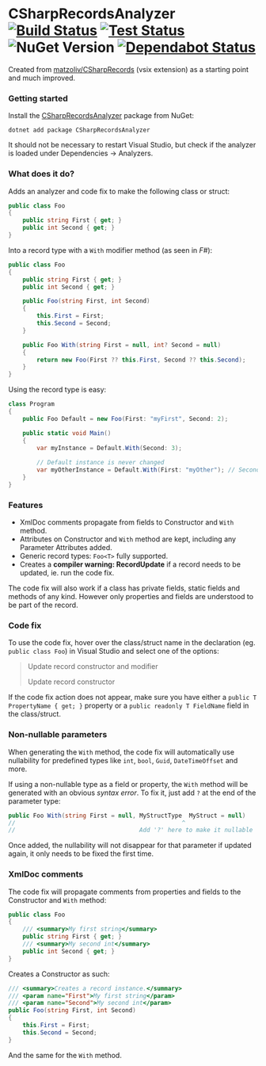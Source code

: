 # CSharpRecordsAnalyzer [![Build Status](https://img.shields.io/appveyor/ci/dsschneidermann/csharprecordsanalyzer/master?logo=appveyor)](https://ci.appveyor.com/project/dsschneidermann/csharprecordsanalyzer/branch/master) [![Test Status](https://img.shields.io/appveyor/tests/dsschneidermann/csharprecordsanalyzer/master)](https://ci.appveyor.com/project/dsschneidermann/csharprecordsanalyzer/build/tests) ![NuGet Version](https://img.shields.io/nuget/v/CSharpRecordsAnalyzer.svg?logo=nuget) [![Dependabot Status](https://api.dependabot.com/badges/status?host=github&repo=dsschneidermann/CSharpRecordsAnalyzer)](https://dependabot.com)

Created from [matzoliv/CSharpRecords](https://github.com/matzoliv/CSharpRecords) (vsix extension) as a starting point and much improved.

### Getting started

Install the [CSharpRecordsAnalyzer](https://nuget.org/packages/CSharpRecordsAnalyzer) package from NuGet:

```shell
dotnet add package CSharpRecordsAnalyzer
```

It should not be necessary to restart Visual Studio, but check if the analyzer is loaded under Dependencies -> Analyzers.

### What does it do?

Adds an analyzer and code fix to make the following class or struct:

```csharp
public class Foo
{
    public string First { get; }
    public int Second { get; }
}
```

Into a record type with a `With` modifier method (as seen in *F#*):

```csharp
public class Foo
{
    public string First { get; }
    public int Second { get; }

    public Foo(string First, int Second)
    {
        this.First = First;
        this.Second = Second;
    }

    public Foo With(string First = null, int? Second = null)
    {
        return new Foo(First ?? this.First, Second ?? this.Second);
    }
}
```

Using the record type is easy:

```csharp
class Program
{
    public Foo Default = new Foo(First: "myFirst", Second: 2);

    public static void Main()
    {
        var myInstance = Default.With(Second: 3);
        
        // Default instance is never changed
        var myOtherInstance = Default.With(First: "myOther"); // Second remains 2
    }
}
```

### Features

* XmlDoc comments propagate from fields to Constructor and `With` method.
* Attributes on Constructor and `With` method are kept, including any Parameter Attributes added.
* Generic record types: `Foo<T>` fully supported.
* Creates a **compiler warning: RecordUpdate** if a record needs to be updated, ie. run the code fix.

The code fix will also work if a class has private fields, static fields and methods of any kind. However only properties and fields are understood to be part of the record.

### Code fix

To use the code fix, hover over the class/struct name in the declaration (eg. `public class Foo`) in Visual Studio and select one of the options:

> Update record constructor and modifier
>
> Update record constructor

If the code fix action does not appear, make sure you have either a `public T PropertyName { get; }` property or a `public readonly T FieldName` field in the class/struct.

### Non-nullable parameters

When generating the `With` method, the code fix will automatically use nullability for predefined types like `int`, `bool`, `Guid`, `DateTimeOffset` and more.

If using a non-nullable type as a field or property, the `With` method will be generated with an obvious *syntax error*. To fix it, just add `?` at the end of the parameter type:

```csharp
public Foo With(string First = null, MyStructType  MyStruct = null)
//                                               ^
//                                   Add '?' here to make it nullable
```

Once added, the nullability will not disappear for that parameter if updated again, it only needs to be fixed the first time.

### XmlDoc comments

The code fix will propagate comments from properties and fields to the Constructor and `With` method:

```csharp
public class Foo
{
    /// <summary>My first string</summary>
    public string First { get; }
    /// <summary>My second int</summary>
    public int Second { get; }
}
```

Creates a Constructor as such:
```csharp
/// <summary>Creates a record instance.</summary>
/// <param name="First">My first string</param>
/// <param name="Second">My second int</param>
public Foo(string First, int Second)
{
    this.First = First;
    this.Second = Second;
}
```

And the same for the `With` method.
